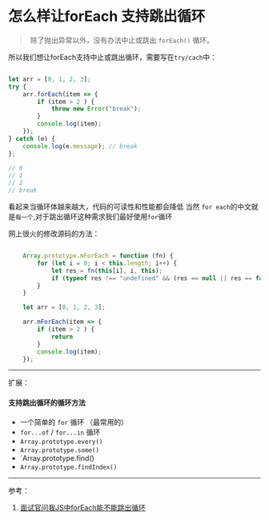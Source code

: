 # 怎么样让forEach 支持跳出循环

>  除了抛出异常以外，没有办法中止或跳出 `forEach()` 循环。


所以我们想让forEach支持中止或跳出循环，需要写在`try/cach`中：

```js

let arr = [0, 1, 2, 3];
try {
    arr.forEach(item => {
        if (item > 2 ) {
            throw new Error("break");
        }
        console.log(item);
    });
} catch (e) {
    console.log(e.message); // break
};

// 0
// 1
// 2
// break

```

看起来当循环体越来越大，代码的可读性和性能都会降低
当然 `for each`的中文就是`每一个`,对于跳出循环这种需求我们最好使用`for`循环


网上很火的修改源码的方法：

```js

	Array.prototype.mForEach = function (fn) {
	    for (let i = 0; i < this.length; i++) {
	        let res = fn(this[i], i, this);
	        if (typeof res !== "undefined" && (res == null || res == false)) break;
	    }
	}

	let arr = [0, 1, 2, 3];

	arr.mForEach(item => {
        if (item > 2 ) {
            return
        }
        console.log(item);
    });

```

---

扩展：


#### 支持跳出循环的循环方法

-   一个简单的 `for` 循环  （最常用的）
-   `for...of` / `for...in` 循环
-   `Array.prototype.every()`
-   `Array.prototype.some()`
-   `Array.prototype.find()
-   `Array.prototype.findIndex()`



--- 

参考：

1. [面试官问我JS中forEach能不能跳出循环](https://juejin.cn/post/6971972782292729886)